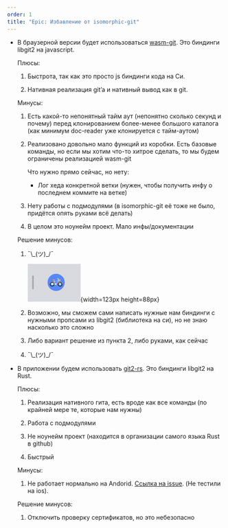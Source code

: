 ```yaml
---
order: 1
title: "Epic: Избавление от isomorphic-git"
---
```


-  В браузерной версии будет использоваться [wasm-git](https://github.com/petersalomonsen/wasm-git). Это биндинги libgit2 на javascript.

   Плюсы:

   1. Быстрота, так как это просто js биндинги кода на Си.

   2. Нативная реализация git’a и нативный вывод как в git.

   Минусы:

   1. Есть какой-то непонятный тайм аут (непонятно сколько секунд и почему) перед клонированием более-менее большого каталога (как минимум doc-reader уже клонируется с тайм-аутом)

   2. Реализовано довольно мало функций из коробки. Есть базовые команды, но если мы хотим что-то хитрое сделать, то мы будем ограничены реализацией wasm-git

      Что нужно прямо сейчас, но нету:

      -  Лог хеда конкретной ветки (нужен, чтобы получить инфу о последнем коммите на ветке)

   3. Нету работы с подмодулями (в isomorphic-git её тоже не было, придётся опять руками всё делать)

   4. В целом это ноунейм проект. Мало инфы/документации

   Решение минусов:

   1. ¯\\\_(ツ)\_/¯

      ![](./isomorphic_git_removal.png){width=123px height=88px}

   2. Возможно, мы сможем сами написать нужные нам биндинги с нужными пропсами из libgit2 (библиотека на си), но не знаю насколько это сложно

   3. Либо вариант решение из пункта 2, либо руками, как сейчас

   4. ¯\\\_(ツ)\_/¯

-  В приложении будем использовать [git2-rs](https://github.com/rust-lang/git2-rs). Это биндинги libgit2 на Rust.

   Плюсы:

   1. Реализация нативного гита, есть вроде как все команды (по крайней мере те, которые нам нужны)

   2. Работа с подмодулями

   3. Не ноунейм проект (находится в организации самого языка Rust в github)

   4. Быстрый

   Минусы:

   1. Не работает нормально на Andorid. [Ссылка на issue](https://github.com/rust-lang/git2-rs/issues/920). (Не тестили на ios).

   Решение минусов:

   1. Отключить проверку сертификатов, но это небезопасно